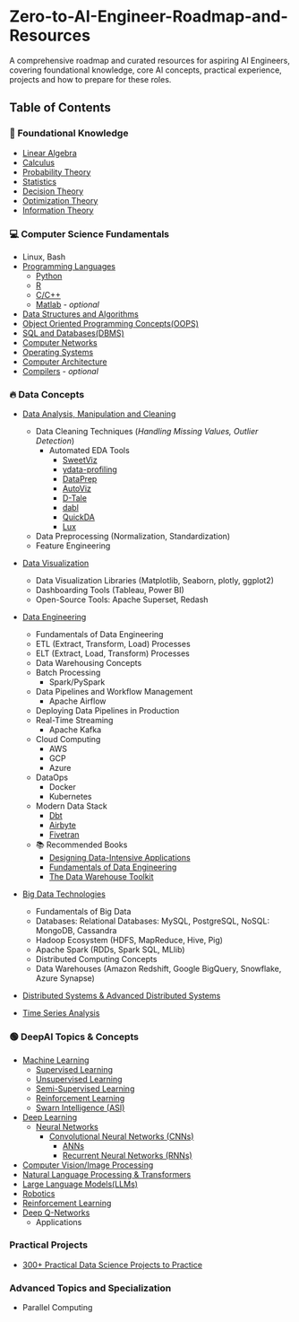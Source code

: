# Zero-to-AI-Engineer-Roadmap-and-Resources

A comprehensive roadmap and curated resources for aspiring AI Engineers, covering foundational knowledge, core AI concepts, practical experience, projects and how to prepare for these roles.


## Table of Contents

### 🧰 Foundational Knowledge

 - [Linear Algebra]()
 - [Calculus]()
 - [Probability Theory]()
 - [Statistics]()
 - [Decision Theory]()
 - [Optimization Theory]()
 - [Information Theory]()

### 💻 Computer Science Fundamentals

- Linux, Bash
- [Programming Languages]()
  - [Python]()
  - [R]()
  - [C/C++]()
  - [Matlab]() - *optional*
- [Data Structures and Algorithms]()
- [Object Oriented Programming Concepts(OOPS)]()
- [SQL and Databases(DBMS)]()
- [Computer Networks]()
- [Operating Systems]()
- [Computer Architecture]()
- [Compilers]() - *optional*

### 🔥 Data Concepts

- [Data Analysis, Manipulation and Cleaning]()
	 - Data Cleaning Techniques (*Handling Missing Values, Outlier Detection*)
         - Automated EDA Tools 
           - [SweetViz](https://github.com/fbdesignpro/sweetviz?utm_source=substack&utm_medium=email)
           - [ydata-profiling](https://github.com/ydataai/ydata-profiling?utm_source=substack&utm_medium=email)
           - [DataPrep](https://github.com/sfu-db/dataprep?utm_source=substack&utm_medium=email)
           - [AutoViz](https://github.com/AutoViML/AutoViz?utm_source=substack&utm_medium=email)
           - [D-Tale](https://github.com/man-group/dtale?utm_source=substack&utm_medium=email)
           - [dabl](https://dabl.github.io/stable/?utm_source=substack&utm_medium=email)
           - [QuickDA](https://github.com/sid-the-coder/QuickDA?utm_source=substack&utm_medium=email)
           - [Lux](https://lux-api.readthedocs.io/en/latest/?utm_source=substack&utm_medium=email)
	 - Data Preprocessing (Normalization, Standardization)
	 - Feature Engineering
- [Data Visualization]()
	 - Data Visualization Libraries (Matplotlib, Seaborn, plotly, ggplot2)
	 - Dashboarding Tools (Tableau, Power BI) 
	 - Open-Source Tools: Apache Superset, Redash

- [Data Engineering]()
   - Fundamentals of Data Engineering
   - ETL (Extract, Transform, Load) Processes
   - ELT (Extract, Load, Transform) Processes
   - Data Warehousing Concepts
   - Batch Processing
     - Spark/PySpark 
   - Data Pipelines and Workflow Management
     - Apache Airflow
   - Deploying Data Pipelines in Production
   - Real-Time Streaming
     - Apache Kafka
   - Cloud Computing
     - AWS
     - GCP
     - Azure
   - DataOps
     - Docker
     - Kubernetes
   - Modern Data Stack
     - [Dbt](https://www.getdbt.com/dbt-learn/)
     - [Airbyte](https://airbyte.com/)
     - [Fivetran](https://www.fivetran.com/)
   - 📚 Recommended Books
     - [Designing Data-Intensive Applications]()
     - [Fundamentals of Data Engineering]() 
     - [The Data Warehouse Toolkit]()
	 
- [Big Data Technologies]()
    - Fundamentals of Big Data
    - Databases: Relational Databases: MySQL, PostgreSQL, NoSQL: MongoDB, Cassandra
    - Hadoop Ecosystem (HDFS, MapReduce, Hive, Pig)
    - Apache Spark (RDDs, Spark SQL, MLlib)
    - Distributed Computing Concepts
    - Data Warehouses (Amazon Redshift, Google BigQuery, Snowflake, Azure Synapse)

- [Distributed Systems & Advanced Distributed Systems]()



    
- [Time Series Analysis]()

### 🟢 DeepAI Topics & Concepts

- [Machine Learning]()
	 - [Supervised Learning]()
	 - [Unsupervised Learning]()
	 - [Semi-Supervised Learning]()
	 - [Reinforcement Learning]()
	 - [Swarn Intelligence (ASI)]()
- [Deep Learning]()
  - [Neural Networks]()
	- [Convolutional Neural Networks (CNNs)]()
        - [ANNs]()
        - [Recurrent Neural Networks (RNNs)]()
- [Computer Vision/Image Processing]()
- [Natural Language Processing & Transformers]()
- [Large Language Models(LLMs)]()
- [Robotics]()
- [Reinforcement Learning]()
- [Deep Q-Networks]()
  - Applications

	
### Practical Projects

 - [300+ Practical Data Science Projects to Practice](https://github.com/cybergeekgyan/Zero-to-AI-Engineer-Roadmap-and-Resources/blob/main/Projects.md)

### Advanced Topics and Specialization

- Parallel Computing


